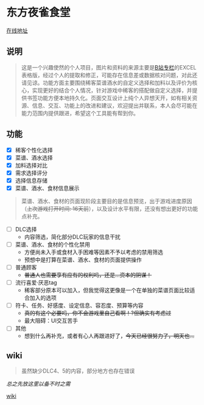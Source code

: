 # 东方夜雀食堂

[在线地址](https://mystia-izakaya.top)

## 说明

> 这是一个兴趣使然的个人项目，图片和资料的来源主要是[B站专栏](cv33098171)的EXCEL表格版，经过个人的提取和修正，可能存在信息差或数据核对问题，对此还请见谅。功能方面主要围绕稀客菜谱酒水的自定义选择和加料以及评价为核心，实现更好的结合个人情况，针对游戏中稀客的搭配做自定义选择，并提供书签功能方便本地持久化。页面交互设计上纯个人异想天开，如有相关资源、信息、交互、功能上的改进和建议，欢迎提出并联系，本人会尽可能在能力范围内提供跟进，希望这个工具能有帮到你。

## 功能

- [x] 稀客个性化选择
- [x] 菜谱、酒水选择
- [x] 加料选择对比
- [x] 需求选择评分
- [x] 选择信息存储
- [x] 菜谱、酒水、食材信息展示

> 菜谱、酒水、食材的页面现阶段主要目的是信息预览，出于游戏进度原因（~~上次游戏打开时间: 16天前~~），以及设计水平有限，还没有想出更好的功能点补充。

- [ ] DLC选择
  - 内容筛选，简化部分DLC玩家的信息干扰
- [ ] 菜谱、酒水、食材的个性化禁用
  - 方便尚未入手或食材入手困难等因素不予以考虑的禁用筛选
  - 预想中是打算在菜谱、酒水、食材的页面提供操作
- [ ] 普通顾客
  - ~~普通人也需要享有应有的权利吗，还是...资本的阴谋！~~
- [ ] 流行喜爱·厌恶tag
  - 稀客部分原本可以加入，但我觉得这更像是一个在单独的菜谱页面比较适合加入的选项
- [ ] 符卡、任务、好感度、设定信息、容忍度、预算等内容
  - ~~真的有这个必要吗，你不会游戏里自己看啊！?但确实有考虑过~~
  - 最大阻碍：UI交互苦手
- [ ] 其他
  - 想到什么再补充，或者有心人再跟进好了，~~今天已经很努力了，明天也...~~

## wiki

> 虽然缺少DLC4、5的内容，部分地方也存在错误

*总之先放这里以备不时之需*

[wiki](https://thwiki.cc/%E4%B8%9C%E6%96%B9%E5%A4%9C%E9%9B%80%E9%A3%9F%E5%A0%82_-_Touhou_Mystia%27s_Izakaya)

[cv33098171]: https://www.bilibili.com/read/cv33098171/
